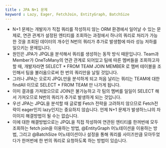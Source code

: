 ```yaml
---
title : JPA N+1 문제
keyword : Lazy, Eager, FetchJoin, EntityGraph, BatchSize
--- 
```


- N+1 문제는 개발자가 직접 쿼리를 작성하지 않는 ORM 환경에서 일어날 수 있는 문제로, 연관 관계가 설정된 엔티티를 조회하는 과정에서 하나의 쿼리로 처리가 가능한 것을 조회된 데이터의 개수인 N번의 쿼리가 추가로 발생함에 따라 성능 저하를 일으키는 문제입니다.
- 원인은 JPA가 JPQL을 분석해서 쿼리를 생성하는 동작 방식 때문입니다. Team과 Member가 OneToMany의 연관 관계로 되어있고 팀에 따른 멤버들을 조회하고자 할 때, 개발자라면 SELECT * FROM TEAM JOIN MEMBER 로 멤버 테이블을 조인해서 팀을 불러옴으로써 한 번의 쿼리만을 날릴 것입니다.
- 그러나 JPA는 오로지 JPQL만을 분석하게 되고 처음 날리는 쿼리는 TEAM에 대한 findAll 이므로 SELECT * FROM TEAM 만 나가게 됩니다.
- 이미 결과를 가져왔으므로 JOIN은 불가능하고 각 팀의 멤버를 일일이 SELECT 해서 가져오므로 N번의 쿼리가 추가로 발생하게 되는 것입니다.
- 우선 JPA는 JPQL을 분석할 때 글로벌 Fetch 전략을 고려하지 않으므로 Fetch전략이 eager인지 lazy인지는 중요하지 않습니다. 언제 N+1 문제가 발생하느냐의 차이이지 해결방법이 될 수는 없습니다.
- 이에 대한 해결방법으로는 JPQL을 직접 작성하여 연관된 엔티티를 한꺼번에 모두 조회하는 fetch join을 이용하는 방법, @EntityGraph 어노테이션을 이용하는 방법, 그리고 @BatchSize 어노테이션이나 설정을 통해 쿼리를 사이즈만큼 모아두었다가 한꺼번에 한 번의 쿼리로 요청하도록 하는 방법이 있습니다.